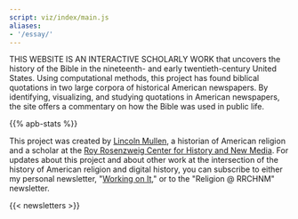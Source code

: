 ```yaml
---
script: viz/index/main.js
aliases:
- '/essay/'
---
```


<p class="lead">
<span style="text-transform:uppercase;">This website is an interactive scholarly work</span> that uncovers the history of the Bible in the nineteenth- and early twentieth-century United States. Using computational methods, this project has found biblical quotations in two large corpora of historical American newspapers. By identifying, visualizing, and studying quotations in American newspapers, the site offers a commentary on how the Bible was used in public life.
</p>

{{% apb-stats %}}

This project was created by [Lincoln Mullen](https://lincolnmullen.com), a historian of American religion and a scholar at the [Roy Rosenzweig Center for History and New Media](https://rrchnm.org). For updates about this project and about other work at the intersection of the history of American religion and digital history, you can subscribe to either my personal newsletter, "[Working on It](https://buttondown.email/lmullen)," or to the "Religion @ RRCHNM" newsletter.

{{< newsletters >}}
